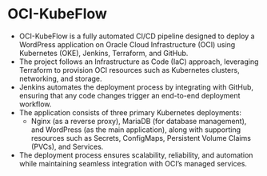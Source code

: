 # OCI-KubeFlow

- OCI-KubeFlow is a fully automated CI/CD pipeline designed to deploy a WordPress application on Oracle Cloud Infrastructure (OCI) using Kubernetes (OKE), Jenkins, Terraform, and GitHub.
- The project follows an Infrastructure as Code (IaC) approach, leveraging Terraform to provision OCI resources such as Kubernetes clusters, networking, and storage.
- Jenkins automates the deployment process by integrating with GitHub, ensuring that any code changes trigger an end-to-end deployment workflow.
- The application consists of three primary Kubernetes deployments:
  - Nginx (as a reverse proxy), MariaDB (for database management), and WordPress (as the main application), along with supporting resources such as Secrets, ConfigMaps, Persistent Volume Claims (PVCs), and Services.
- The deployment process ensures scalability, reliability, and automation while maintaining seamless integration with OCI’s managed services.
